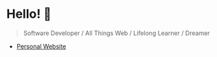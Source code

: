 # Hello! :wave: <br> 
> Software Developer    / All Things Web / Lifelong Learner / Dreamer

* [Personal Website](https://www.efe.ng "Personal Website")
